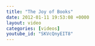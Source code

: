 ```yaml
---
title: "The Joy of Books"
date: 2012-01-11 19:53:08 +0000
layout: video
categories: [videos]
youtube_id: "SKVcQnyEIT8"
---
```

